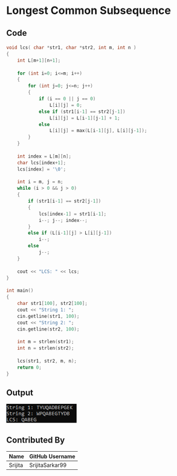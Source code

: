 # Longest Common Subsequence

## Code

```C++
void lcs( char *str1, char *str2, int m, int n ) 
{ 
	int L[m+1][n+1]; 

	for (int i=0; i<=m; i++) 
	{ 
		for (int j=0; j<=n; j++) 
		{ 
			if (i == 0 || j == 0) 
          		L[i][j] = 0; 
            else if (str1[i-1] == str2[j-1]) 
                L[i][j] = L[i-1][j-1] + 1; 
            else
                L[i][j] = max(L[i-1][j], L[i][j-1]); 
		} 
	} 

	int index = L[m][n]; 
	char lcs[index+1]; 
	lcs[index] = '\0'; 
 
	int i = m, j = n; 
	while (i > 0 && j > 0) 
	{ 
		if (str1[i-1] == str2[j-1]) 
		{ 
			lcs[index-1] = str1[i-1]; 
			i--; j--; index--;	
		} 
		else if (L[i-1][j] > L[i][j-1]) 
			i--; 
		else
			j--; 
	} 

	cout << "LCS: " << lcs; 
} 

int main() 
{ 
	char str1[100], str2[100];
	cout << "String 1: ";
	cin.getline(str1, 100);
	cout << "String 2: ";
	cin.getline(str2, 100);

	int m = strlen(str1); 
	int n = strlen(str2); 

	lcs(str1, str2, m, n); 
	return 0; 
} 

```

## Output
 
![LCS image](LCS_example.png?raw=true "LCS_example")   

## Contributed By

| Name | GitHub Username | 
| --- | --- | 
| Srijita | SrijitaSarkar99 | 

